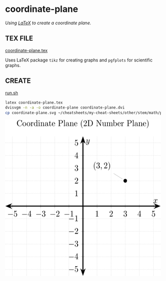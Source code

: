 # coordinate-plane

_Using
[LaTeX](https://github.com/JeffDeCola/my-cheat-sheets/tree/master/software/development/languages/latex-cheat-sheet/)
to create a coordinate plane._

## TEX FILE

[coordinate-plane.tex](coordinate-plane.tex)

Uses LaTeX package `tikz` for creating graphs
and `pgfplots` for scientific graphs.

## CREATE

[run.sh](run.sh)

```bash
latex coordinate-plane.tex
dvisvgm -n -a -o coordinate-plane coordinate-plane.dvi
cp coordinate-plane.svg ~/cheatsheets/my-cheat-sheets/other/stem/math/pure/structures/algebra-cheat-sheet/pgfplots-pics/.
```

<p align="center">
    <img src="coordinate-plane.svg"
    align="middle"
</p>
